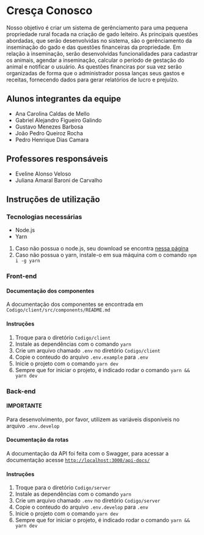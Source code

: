 # Cresça Conosco
Nosso objetivo é criar um sistema de gerênciamento para uma pequena propriedade rural focada na criação de gado leiteiro.
As principais questões abordadas, que serão desenvolvidas no sistema, são o gerênciamento da inseminação do gado e das questões financeiras da propriedade.
Em relação à inseminação, serão desenvolvidas funcionalidades para cadastrar os animais, agendar a inseminação, calcular o período de gestação do animal e notificar o usuário.
As questões financiras por sua vez serão organizadas de forma que o administrador possa lanças seus gastos e receitas, fornecendo dados para gerar relatórios de lucro e prejuízo.

## Alunos integrantes da equipe

* Ana Carolina Caldas de Mello
* Gabriel Alejandro Figueiro Galindo
* Gustavo Menezes Barbosa
* João Pedro Queiroz Rocha
* Pedro Henrique Dias Camara

## Professores responsáveis

* Eveline Alonso Veloso
* Juliana Amaral Baroni de Carvalho

## Instruções de utilização

### Tecnologias necessárias

-   Node.js
-   Yarn

1. Caso não possua o node.js, seu download se encontra [nessa página](https://nodejs.org/pt/blog/release/v18.12.0)
2. Caso não possua o yarn, instale-o em sua máquina com o comando `npm i -g yarn`

### Front-end

#### Documentação dos componentes

A documentação dos componentes se encontrada em `Codigo/client/src/components/README.md`

#### Instruções

1. Troque para o diretório `Codigo/client`
2. Instale as dependências com o comando `yarn`
3. Crie um arquivo chamado `.env` no diretório `Codigo/client`
4. Copie o conteudo do arquivo `.env.example` para `.env`
5. Inicie o projeto com o comando `yarn dev`
6. Sempre que for iniciar o projeto, é indicado rodar o comando `yarn && yarn dev`

### Back-end

#### IMPORTANTE

Para desenvolvimento, por favor, utilizem as variáveis disponíveis no arquivo `.env.develop`

#### Documentação da rotas

A documentação da API foi feita com o Swagger, para acessar a documentação acesse [`http://localhost:3000/api-docs/`](http://localhost:3000/api-docs/)

#### Instruções

1. Troque para o diretório `Codigo/server`
2. Instale as dependências com o comando `yarn`
3. Crie um arquivo chamado `.env` no diretório `Codigo/server`
4. Copie o conteudo do arquivo `.env.develop` para `.env`
5. Inicie o projeto com o comando `yarn dev`
6. Sempre que for iniciar o projeto, é indicado rodar o comando `yarn && yarn dev`
